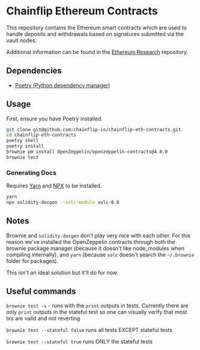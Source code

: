 # Chainflip Ethereum Contracts

This repository contains the Ethereum smart contracts which are used to handle deposits and withdrawals based on signatures submitted via the vault nodes.

Additional information can be found in the [Ethereum Research](https://github.com/chainflip-io/ethereum-research) repository.

## Dependencies

- [Poetry (Python dependency manager)](https://python-poetry.org/docs/)

## Usage

First, ensure you have Poetry installed.

```bash
git clone git@github.com:chainflip-io/chainflip-eth-contracts.git
cd chainflip-eth-contracts
poetry shell
poetry install
brownie pm install OpenZeppelin/openzeppelin-contracts@4.0.0
brownie test
```

### Generating Docs

Requires [Yarn](https://yarnpkg.com) and [NPX](https://www.npmjs.com/package/npx) to be installed.

```bash
yarn
npx solidity-docgen --solc-module solc-0.8
```

## Notes

Brownie and `solidity-docgen` don't play very nice with each other. For this reason we've installed the OpenZeppelin contracts through both the brownie package manager (because it doesn't like node_modules when compiling internally), and `yarn` (because `solc` doesn't search the `~/.brownie` folder for packages).

This isn't an ideal solution but it'll do for now.

## Useful commands
`brownie test -s` - runs with the `print` outputs in tests. Currently there are only `print` outputs in the stateful test so one can visually verify that most txs are valid and not reverting

`brownie test --stateful false` runs all tests EXCEPT stateful tests

`brownie test --stateful true` runs ONLY the stateful tests

